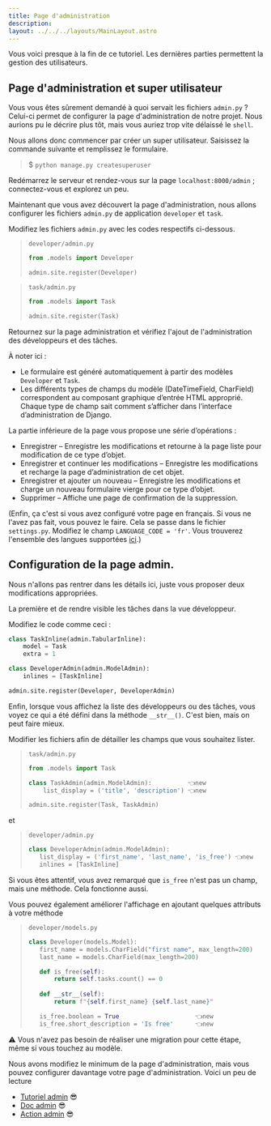 ```yaml
---
title: Page d'administration
description: 
layout: ../../../layouts/MainLayout.astro
---
```


Vous voici presque à la fin de ce tutoriel. Les dernières parties permettent la gestion des utilisateurs.

## Page d'administration et super utilisateur

Vous vous êtes sûrement demandé à quoi servait les fichiers `admin.py` ? Celui-ci permet de configurer la page d'administration de notre projet. Nous aurions
pu le décrire plus tôt, mais vous auriez trop vite délaissé le `shell`.

Nous allons donc commencer par créer un super utilisateur. Saisissez la commande suivante et remplissez le formulaire.

> $ `python manage.py createsuperuser`

Redémarrez le serveur et rendez-vous sur la page `localhost:8000/admin` ; connectez-vous et explorez un peu.

Maintenant que vous avez découvert la page d'administration, nous allons configurer les fichiers `admin.py` de application `developer` et `task`.

Modifiez les fichiers `admin.py` avec les codes respectifs ci-dessous.

> `developer/admin.py`
> 
> ```python
> from .models import Developer
> 
> admin.site.register(Developer)
> ```

> `task/admin.py`
> 
> ```python
> from .models import Task
> 
> admin.site.register(Task)
> ```

Retournez sur la page administration et vérifiez l'ajout de l'administration des développeurs et des tâches.

À noter ici :

* Le formulaire est généré automatiquement à partir des modèles `Developer` et `Task`.
* Les différents types de champs du modèle (DateTimeField, CharField) correspondent au composant graphique d’entrée HTML approprié. Chaque type de champ sait comment s’afficher dans l’interface d’administration de Django.

La partie inférieure de la page vous propose une série d’opérations :

* Enregistrer – Enregistre les modifications et retourne à la page liste pour modification de ce type d’objet.
* Enregistrer et continuer les modifications – Enregistre les modifications et recharge la page d’administration de cet objet.
* Enregistrer et ajouter un nouveau – Enregistre les modifications et charge un nouveau formulaire vierge pour ce type d’objet.
* Supprimer – Affiche une page de confirmation de la suppression.

(Enfin, ça c'est si vous avez configuré votre page en français. Si vous ne l'avez pas fait, vous pouvez le faire. Cela se passe dans le fichier `settings.py`. Modifiez le champ `LANGUAGE_CODE = 'fr'`. Vous trouverez l'ensemble des langues supportées [ici](https://github.com/django/django/blob/master/django/conf/global_settings.py).)

## Configuration de la page admin.

Nous n'allons pas rentrer dans les détails ici, juste vous proposer deux modifications appropriées.

La première et de rendre visible les tâches dans la vue développeur.

Modifiez le code comme ceci :
``` python
class TaskInline(admin.TabularInline):
    model = Task
    extra = 1

class DeveloperAdmin(admin.ModelAdmin):
    inlines = [TaskInline]

admin.site.register(Developer, DeveloperAdmin)
```

Enfin, lorsque vous affichez la liste des développeurs ou des tâches, vous voyez ce qui a été défini dans la méthode `__str__()`. C'est bien, mais on peut faire mieux.

Modifier les fichiers afin de détailler les champs que vous souhaitez lister.

> `task/admin.py`
> ```python
> from .models import Task
> 
> class TaskAdmin(admin.ModelAdmin):          👈new
>     list_display = ('title', 'description') 👈new
> 
> admin.site.register(Task, TaskAdmin)
> ```

et 

> `developer/admin.py`
> 
> ``` python
> class DeveloperAdmin(admin.ModelAdmin):
>    list_display = ('first_name', 'last_name', 'is_free') 👈new
>    inlines = [TaskInline]
> ```

Si vous êtes attentif, vous avez remarqué que `is_free` n'est pas un champ, mais une méthode. Cela fonctionne aussi.

Vous pouvez également améliorer l'affichage en ajoutant quelques attributs à votre méthode

> `developer/models.py`
> ```python
> class Developer(models.Model):
>    first_name = models.CharField("first name", max_length=200)
>    last_name = models.CharField(max_length=200)
>
>    def is_free(self):
>        return self.tasks.count() == 0
>    
>    def __str__(self):
>        return f"{self.first_name} {self.last_name}"
>
>    is_free.boolean = True                     👈new
>    is_free.short_description = 'Is free'      👈new
> ```

⚠️ Vous n'avez pas besoin de réaliser une migration pour cette étape, même si vous touchez au modèle.

Nous avons modifiez le minimum de la page d'administration, mais vous pouvez configurer davantage votre page d'administration. Voici un peu de lecture
* [Tutoriel admin](https://docs.djangoproject.com/fr/3.1/intro/tutorial07/) 😎
* [Doc admin](https://docs.djangoproject.com/fr/3.1/ref/contrib/admin/) 😎
* [Action admin](https://docs.djangoproject.com/fr/3.0/ref/contrib/admin/actions/) 😎